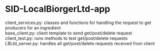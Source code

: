 # SID-LocalBiorgerLtd-app

client_services.py: classes and functions for handling the request to get producers for an ingredient </br>
base_client.py: client template to send get/post/delete request </br>
client_test.py: runs methods to test get/post/delete requests </br>
LBLtd_server.py: handles all get/post/delete requests received from client </br>

